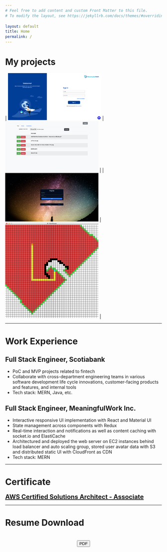 ```yaml
---
# Feel free to add content and custom Front Matter to this file.
# To modify the layout, see https://jekyllrb.com/docs/themes/#overriding-theme-defaults

layout: default
title: Home
permalink: /
---
```


# My projects

| <a href="/projects/meaningfulwork"><img width="300px" src="assets/images/MW-login.png"></a> | <a href="/projects/cloudstorage"><img width="300px" src="assets/images/CS-files.png"></a> |
| <a href="/projects/myzone"><img width="300px" src="assets/images/TT-login.png"></a> | <a href="/projects/pathfinder"><img width="300px" src="assets/images/PF-path.png"></a> |

---

# Work Experience

## Full Stack Engineer, Scotiabank

- PoC and MVP projects related to fintech
- Collaborate with cross-department engineering teams in various software development life cycle innovations, customer-facing products and features, and internal tools
- Tech stack: MERN, Java, etc.

## Full Stack Engineer, MeaningfulWork Inc.

- Interactive responsive UI implementation with React and Material UI
- State management across components with Redux
- Real-time interaction and notifications as well as content caching with socket.io and ElastiCache
- Architectured and deployed the web server on EC2 instances behind load balancer and auto scaling group, stored user avatar data with S3 and distributed static UI with CloudFront as CDN
- Tech stack: MERN

---

# Certificate

<a href="https://www.credly.com/badges/48710788-5271-4196-9f5b-d7853b0e9bd8" target="_blank" rel="noreferrer" style="font-size:20px;font-weight:bold">AWS Certified Solutions Architect - Associate</a>

---

# Resume Download

<div style="display:flex;justify-content:center;margin-bottom:60px;margin-top:40px">
  <a href="assets/files/Gordon_Li_Resume.pdf" download>
    <button>PDF</button>
  </a>
</div>
